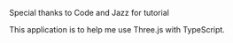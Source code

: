 Special thanks to Code and Jazz for tutorial

This application is to help me use Three.js with TypeScript.